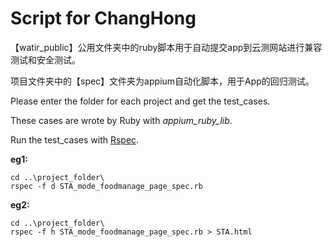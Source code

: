 # Script for ChangHong
【watir_public】公用文件夹中的ruby脚本用于自动提交app到云测网站进行兼容测试和安全测试。


项目文件夹中的【spec】文件夹为appium自动化脚本，用于App的回归测试。

Please enter the folder for each project and get the test_cases.

These cases are wrote by Ruby with *appium_ruby_lib*.

Run the test_cases with [Rspec](http://rspec.info/).

**eg1:**

	cd ..\project_folder\
	rspec -f d STA_mode_foodmanage_page_spec.rb

**eg2:**

	cd ..\project_folder\
	rspec -f h STA_mode_foodmanage_page_spec.rb > STA.html
